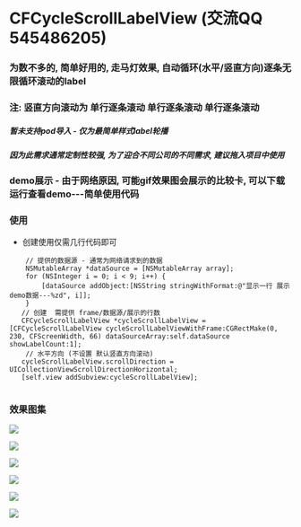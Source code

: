 # CFCycleScrollLabelView (交流QQ 545486205)
### 为数不多的, 简单好用的, 走马灯效果, 自动循环(水平/竖直方向)逐条无限循环滚动的label

### 注: 竖直方向滚动为 单行逐条滚动 单行逐条滚动 单行逐条滚动

##### 暂未支持pod导入 - 仅为最简单样式label轮播
##### 因为此需求通常定制性较强, 为了迎合不同公司的不同需求, 建议拖入项目中使用

### demo展示 - 由于网络原因, 可能gif效果图会展示的比较卡, 可以下载运行查看demo---简单使用代码

### 使用
- 创建使用仅需几行代码即可

```
    // 提供的数据源 - 通常为网络请求到的数据
    NSMutableArray *dataSource = [NSMutableArray array];
    for (NSInteger i = 0; i < 9; i++) {
        [dataSource addObject:[NSString stringWithFormat:@"显示一行 展示demo数据---%zd", i]];
    }
   // 创建  需提供 frame/数据源/展示的行数
   CFCycleScrollLabelView *cycleScrollLabelView = [CFCycleScrollLabelView cycleScrollLabelViewWithFrame:CGRectMake(0, 230, CFScreenWidth, 66) dataSourceArray:self.dataSource showLabelCount:1];
    // 水平方向 (不设置 默认竖直方向滚动)
   cycleScrollLabelView.scrollDirection = UICollectionViewScrollDirectionHorizontal;
   [self.view addSubview:cycleScrollLabelView];
        
```

### 效果图集

![](/竖直-一行循环轮播.gif) 

![](/竖直-二行循环轮播.gif) 

![](/竖直-三行循环轮播.gif) 

![](/水平-一行循环轮播.gif) 

![](/水平-二行循环轮播.gif) 

![](/水平-三行循环轮播.gif) 
